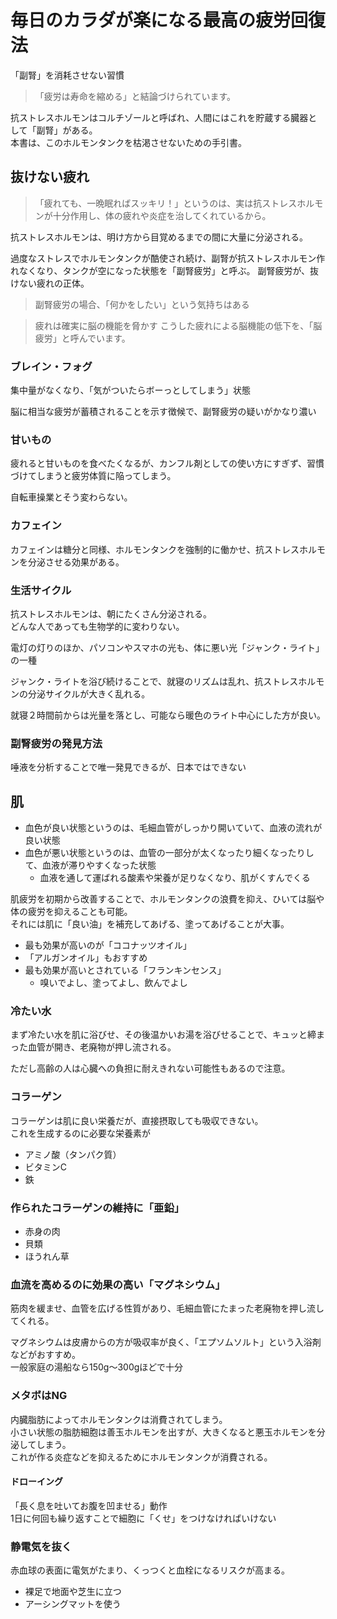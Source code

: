 # 毎日のカラダが楽になる最高の疲労回復法

「副腎」を消耗させない習慣

> 「疲労は寿命を縮める」と結論づけられています。


抗ストレスホルモンはコルチゾールと呼ばれ、人間にはこれを貯蔵する臓器として「副腎」がある。  
本書は、このホルモンタンクを枯渇させないための手引書。

## 抜けない疲れ

> 「疲れても、一晩眠ればスッキリ！」というのは、実は抗ストレスホルモンが十分作用し、体の疲れや炎症を治してくれているから。

抗ストレスホルモンは、明け方から目覚めるまでの間に大量に分泌される。

過度なストレスでホルモンタンクが酷使され続け、副腎が抗ストレスホルモン作れなくなり、タンクが空になった状態を「副腎疲労」と呼ぶ。
副腎疲労が、抜けない疲れの正体。

> 副腎疲労の場合、「何かをしたい」という気持ちはある

> 疲れは確実に脳の機能を脅かす
> こうした疲れによる脳機能の低下を、「脳疲労」と呼んでいます。

### ブレイン・フォグ

集中量がなくなり、「気がついたらボーっとしてしまう」状態

脳に相当な疲労が蓄積されることを示す徴候で、副腎疲労の疑いがかなり濃い

### 甘いもの

疲れると甘いものを食べたくなるが、カンフル剤としての使い方にすぎず、習慣づけてしまうと疲労体質に陥ってしまう。

自転車操業とそう変わらない。

### カフェイン

カフェインは糖分と同様、ホルモンタンクを強制的に働かせ、抗ストレスホルモンを分泌させる効果がある。

### 生活サイクル

抗ストレスホルモンは、朝にたくさん分泌される。  
どんな人であっても生物学的に変わりない。

電灯の灯りのほか、パソコンやスマホの光も、体に悪い光「ジャンク・ライト」の一種

ジャンク・ライトを浴び続けることで、就寝のリズムは乱れ、抗ストレスホルモンの分泌サイクルが大きく乱れる。

就寝２時間前からは光量を落とし、可能なら暖色のライト中心にした方が良い。

### 副腎疲労の発見方法

唾液を分析することで唯一発見できるが、日本ではできない


## 肌

- 血色が良い状態というのは、毛細血管がしっかり開いていて、血液の流れが良い状態
- 血色が悪い状態というのは、血管の一部分が太くなったり細くなったりして、血液が滞りやすくなった状態
  - 血液を通して運ばれる酸素や栄養が足りなくなり、肌がくすんでくる

肌疲労を初期から改善することで、ホルモンタンクの浪費を抑え、ひいては脳や体の疲労を抑えることも可能。  
それには肌に「良い油」を補充してあげる、塗ってあげることが大事。

- 最も効果が高いのが「ココナッツオイル」  
- 「アルガンオイル」もおすすめ
- 最も効果が高いとされている「フランキンセンス」
  - 嗅いでよし、塗ってよし、飲んでよし

### 冷たい水

まず冷たい水を肌に浴びせ、その後温かいお湯を浴びせることで、キュッと締まった血管が開き、老廃物が押し流される。

ただし高齢の人は心臓への負担に耐えきれない可能性もあるので注意。

### コラーゲン

コラーゲンは肌に良い栄養だが、直接摂取しても吸収できない。  
これを生成するのに必要な栄養素が
- アミノ酸（タンパク質）
- ビタミンC
- 鉄

### 作られたコラーゲンの維持に「亜鉛」

- 赤身の肉
- 貝類
- ほうれん草

### 血流を高めるのに効果の高い「マグネシウム」

筋肉を緩ませ、血管を広げる性質があり、毛細血管にたまった老廃物を押し流してくれる。

マグネシウムは皮膚からの方が吸収率が良く、「エプソムソルト」という入浴剤などがおすすめ。  
一般家庭の湯船なら150g〜300gほどで十分

### メタボはNG

内臓脂肪によってホルモンタンクは消費されてしまう。  
小さい状態の脂肪細胞は善玉ホルモンを出すが、大きくなると悪玉ホルモンを分泌してしまう。  
これが作る炎症などを抑えるためにホルモンタンクが消費される。

#### ドローイング

「長く息を吐いてお腹を凹ませる」動作  
1日に何回も繰り返すことで細胞に「くせ」をつけなければいけない

### 静電気を抜く

赤血球の表面に電気がたまり、くっつくと血栓になるリスクが高まる。

- 裸足で地面や芝生に立つ
- アーシングマットを使う
